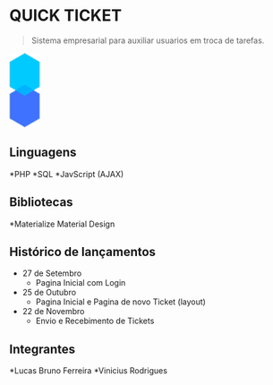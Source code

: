 # QUICK TICKET
> Sistema empresarial para auxiliar usuarios em troca de tarefas.


![](images/logo_quick.png)

## Linguagens

*PHP
*SQL
*JavScript (AJAX)


## Bibliotecas

*Materialize
Material Design


## Histórico de lançamentos

* 27 de Setembro
    * Pagina Inicial com Login
* 25 de Outubro
    * Pagina Inicial e Pagina de novo Ticket (layout)
* 22 de Novembro
    * Envio e Recebimento de Tickets

## Integrantes

*Lucas Bruno Ferreira
*Vinicius Rodrigues
